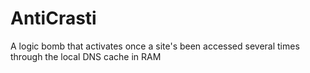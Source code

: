# AntiCrasti
 A logic bomb that activates once a site's been accessed several times through the local DNS cache in RAM
